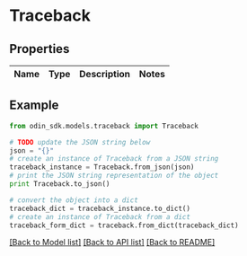 # Traceback


## Properties

Name | Type | Description | Notes
------------ | ------------- | ------------- | -------------

## Example

```python
from odin_sdk.models.traceback import Traceback

# TODO update the JSON string below
json = "{}"
# create an instance of Traceback from a JSON string
traceback_instance = Traceback.from_json(json)
# print the JSON string representation of the object
print Traceback.to_json()

# convert the object into a dict
traceback_dict = traceback_instance.to_dict()
# create an instance of Traceback from a dict
traceback_form_dict = traceback.from_dict(traceback_dict)
```
[[Back to Model list]](../README.md#documentation-for-models) [[Back to API list]](../README.md#documentation-for-api-endpoints) [[Back to README]](../README.md)


